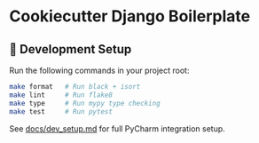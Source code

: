 # Cookiecutter Django Boilerplate

## 🚀 Development Setup

Run the following commands in your project root:

```bash
make format   # Run black + isort
make lint     # Run flake8
make type     # Run mypy type checking
make test     # Run pytest
```

See [docs/dev_setup.md](docs/dev_setup.md) for full PyCharm integration setup.
